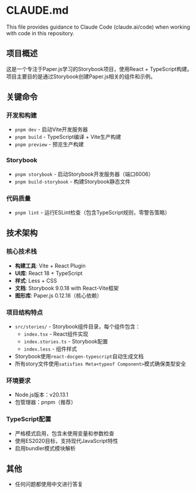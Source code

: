 # CLAUDE.md

This file provides guidance to Claude Code (claude.ai/code) when working with code in this repository.

## 项目概述

这是一个专注于Paper.js学习的Storybook项目，使用React + TypeScript构建。项目主要目的是通过Storybook创建Paper.js相关的组件和示例。

## 关键命令

### 开发和构建
- `pnpm dev` - 启动Vite开发服务器
- `pnpm build` - TypeScript编译 + Vite生产构建
- `pnpm preview` - 预览生产构建

### Storybook
- `pnpm storybook` - 启动Storybook开发服务器（端口6006）
- `pnpm build-storybook` - 构建Storybook静态文件

### 代码质量
- `pnpm lint` - 运行ESLint检查（包含TypeScript规则，零警告策略）

## 技术架构

### 核心技术栈
- **构建工具**: Vite + React Plugin
- **UI库**: React 18 + TypeScript
- **样式**: Less + CSS
- **文档**: Storybook 9.0.18 with React-Vite框架
- **图形库**: Paper.js 0.12.18（核心依赖）

### 项目结构特点
- `src/stories/` - Storybook组件目录，每个组件包含：
  - `index.tsx` - React组件实现
  - `index.stories.ts` - Storybook配置
  - `index.less` - 组件样式
- Storybook使用`react-docgen-typescript`自动生成文档
- 所有story文件使用`satisfies Meta<typeof Component>`模式确保类型安全

### 环境要求
- Node.js版本：v20.13.1
- 包管理器：pnpm（推荐）

### TypeScript配置
- 严格模式启用，包含未使用变量和参数检查
- 使用ES2020目标，支持现代JavaScript特性
- 启用bundler模式模块解析

## 其他
- 任何问题都使用中文进行答复